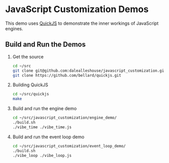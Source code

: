 # JavaScript Customization Demos

This demo uses [QuickJS](https://bellard.org/quickjs/) to demonstrate the inner
workings of JavaScript engines.

## Build and Run the Demos

1. Get the source

   ```bash
   cd ~/src
   git clone git@github.com:dalealleshouse/javascript_customization.git
   git clone https://github.com/bellard/quickjs.git
   ```

1. Building QuickJS

   ```bash
   cd ~/src/quickjs
   make
   ```

1. Build and run the engine demo

   ```bash
   cd ~/src/javascript_customization/engine_demo/
   ./build.sh
   ./vibe_time ./vibe_time.js
   ```

1. Build and run the event loop demo

   ```bash
   cd ~/src/javascript_customization/event_loop_demo/
   ./build.sh
   ./vibe_loop ./vibe_loop.js
   ```

